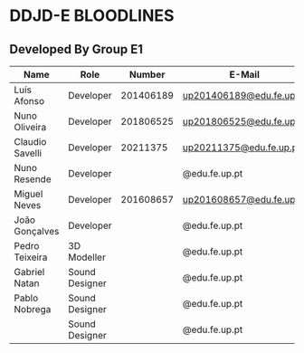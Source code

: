 # DDJD-E BLOODLINES

## Developed By Group E1
| Name                    | Role           | Number    | E-Mail               |
| ------------------------| -------------- | --------- | ------------------   |
| Luís Afonso             | Developer      | 201406189 | up201406189@edu.fe.up.pt |
| Nuno Oliveira           | Developer      | 201806525 | up201806525@edu.fe.up.pt |
| Claudio Savelli         | Developer      | 20211375  | up20211375@edu.fe.up.pt |
| Nuno Resende            | Developer      |  | @edu.fe.up.pt |
| Miguel Neves            | Developer      | 201608657 | up201608657@edu.fe.up.pt |
| João Gonçalves          | Developer      |   | @edu.fe.up.pt |
| Pedro Teixeira          | 3D Modeller    |  | @edu.fe.up.pt |
| Gabriel Natan           | Sound Designer |  | @edu.fe.up.pt |
| Pablo Nobrega           | Sound Designer |  | @edu.fe.up.pt |
|           | Sound Designer |   | @edu.fe.up.pt |
